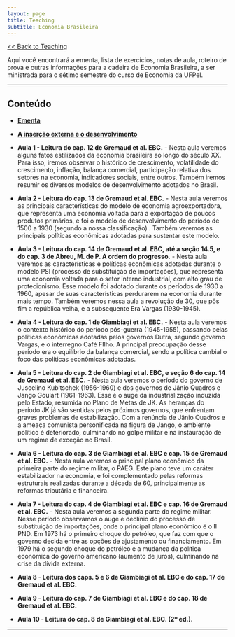 ```yaml
---
layout: page
title: Teaching
subtitle: Economia Brasileira
---
```


[<< Back to Teaching](/teaching)

Aqui você encontrará a ementa, lista de exercícios, notas de aula, roteiro de prova e outras informações para a cadeira de Economia Brasileira, a ser ministrada para o sétimo semestre do curso de Economia da UFPel.

---

## Conteúdo

- **[Ementa](/files/ecobras.pdf)**

- **[A inserção externa e o desenvolvimento](/files/franco.pdf)**

- **Aula 1 - Leitura do cap. 12 de Gremaud et al. EBC.** - Nesta aula veremos alguns fatos estilizados da economia brasileira ao longo do século XX. Para isso, iremos observar o histórico de crescimento, volatilidade do crescimento, inflação, balança comercial, participação relativa dos setores na economia, indicadores sociais, entre outros. Também iremos resumir os diversos modelos de desenvolvimento adotados no Brasil. 

- **Aula 2 - Leitura do cap. 13 de Gremaud et al. EBC.** - Nesta aula veremos as principais características do modelo de economia agroexportadora, que representa uma economia voltada para a exportação de poucos produtos primários, e foi o modelo de desenvolvimento do período de 1500 a 1930 (segundo a nossa classificação) . Também veremos as principais políticas econômicas adotadas para sustentar este modelo.

- **Aula 3 - Leitura do cap. 14 de Gremaud et al. EBC, até a seção 14.5, e do cap. 3 de Abreu, M. de P. A ordem do progresso.** - Nesta aula veremos as características e políticas econômicas adotadas durante o modelo PSI (processo de substituição de importações), que representa uma economia voltada para o setor interno industrial, com alto grau de protecionismo. Esse modelo foi adotado durante os períodos de 1930 a 1960, apesar de suas características perdurarem na economia durante mais tempo. Também veremos nessa aula a revolução de 30, que pôs fim a república velha, e a subsequente Era Vargas (1930-1945).

- **Aula 4 - Leitura do cap. 1 de Giambiagi et al. EBC.** - Nesta aula veremos o contexto histórico do período pós-guerra (1945-1955), passando pelas políticas econômicas adotadas pelos governos Dutra, segundo governo Vargas, e o interregno Café FIlho. A principal preocupação desse período era o equilíbrio da balança comercial, sendo a política cambial o foco das políticas econômicas adotadas.

- **Aula 5 - Leitura do cap. 2 de Giambiagi et al. EBC, e seção 6 do cap. 14 de Gremaud et al. EBC.** - Nesta aula veremos o período do governo de Juscelino Kubitschek (1956-1960) e dos governos de Jânio Quadros e Jango Goulart (1961-1963). Esse é o auge da industrialização induzida pelo Estado, resumida no Plano de Metas de JK. As heranças do período JK já são sentidas pelos próximos governos, que enfrentam graves problemas de estabilização. Com a renúncia de Jânio Quadros e a ameaça comunista personificada na figura de Jango, o ambiente político é deteriorado, culminando no golpe militar e na instauração de um regime de exceção no Brasil.

- **Aula 6 - Leitura do cap. 3 de Giambiagi et al. EBC e cap. 15 de Gremaud et al. EBC.** - Nesta aula veremos o principal plano econômico da primeira parte do regime militar, o PAEG. Este plano teve um caráter estabilizador na economia, e foi complementado pelas reformas estruturais realizadas durante a década de 60, principalmente as reformas tributária e financeira.

- **Aula 7 - Leitura do cap. 4 de Giambiagi et al. EBC e cap. 16 de Gremaud et al. EBC.** - Nesta aula veremos a segunda parte do regime militar. Nesse período observamos o auge e declínio do processo de substituição de importações, onde o principal plano econômico é o II PND. Em 1973 há o primeiro choque do petróleo, que faz com que o governo decida entre as opções de ajustamento ou financiamento. Em 1979 há o segundo choque do petróleo e a mudança da política econômica do governo americano (aumento de juros), culminando na crise da dívida externa.

- **Aula 8 - Leitura dos caps. 5 e 6 de Giambiagi et al. EBC e do cap. 17 de Gremaud et al. EBC.**

- **Aula 9 - Leitura do cap. 7 de Giambiagi et al. EBC e do cap. 18 de Gremaud et al. EBC.**

- **Aula 10 - Leitura do cap. 8 de Giambiagi et al. EBC. (2º ed.).**

---
